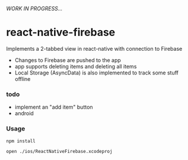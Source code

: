 _WORK IN PROGRESS..._

# react-native-firebase

Implements a 2-tabbed view in react-native with connection to Firebase

  - Changes to Firebase are pushed to the app
  - app supports deleting items and deleting all items
  - Local Storage (AsyncData) is also implemented to track some stuff offline


### todo
 - implement an "add item" button
 - android


### Usage

```sh
npm install
```
```sh
open ./ios/ReactNativeFirebase.xcodeproj
```
